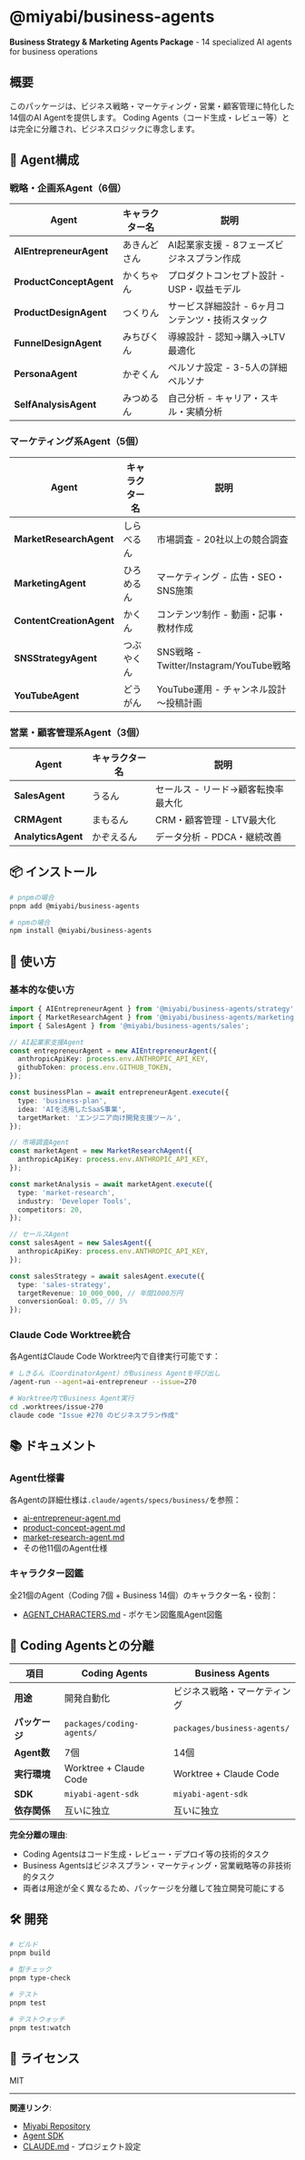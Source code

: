 # @miyabi/business-agents

**Business Strategy & Marketing Agents Package** - 14 specialized AI agents for business operations

## 概要

このパッケージは、ビジネス戦略・マーケティング・営業・顧客管理に特化した14個のAI Agentを提供します。
Coding Agents（コード生成・レビュー等）とは完全に分離され、ビジネスロジックに専念します。

## 🎯 Agent構成

### 戦略・企画系Agent（6個）

| Agent | キャラクター名 | 説明 |
|-------|--------------|------|
| **AIEntrepreneurAgent** | あきんどさん | AI起業家支援 - 8フェーズビジネスプラン作成 |
| **ProductConceptAgent** | かくちゃん | プロダクトコンセプト設計 - USP・収益モデル |
| **ProductDesignAgent** | つくりん | サービス詳細設計 - 6ヶ月コンテンツ・技術スタック |
| **FunnelDesignAgent** | みちびくん | 導線設計 - 認知→購入→LTV最適化 |
| **PersonaAgent** | かぞくん | ペルソナ設定 - 3-5人の詳細ペルソナ |
| **SelfAnalysisAgent** | みつめるん | 自己分析 - キャリア・スキル・実績分析 |

### マーケティング系Agent（5個）

| Agent | キャラクター名 | 説明 |
|-------|--------------|------|
| **MarketResearchAgent** | しらべるん | 市場調査 - 20社以上の競合調査 |
| **MarketingAgent** | ひろめるん | マーケティング - 広告・SEO・SNS施策 |
| **ContentCreationAgent** | かくん | コンテンツ制作 - 動画・記事・教材作成 |
| **SNSStrategyAgent** | つぶやくん | SNS戦略 - Twitter/Instagram/YouTube戦略 |
| **YouTubeAgent** | どうがん | YouTube運用 - チャンネル設計～投稿計画 |

### 営業・顧客管理系Agent（3個）

| Agent | キャラクター名 | 説明 |
|-------|--------------|------|
| **SalesAgent** | うるん | セールス - リード→顧客転換率最大化 |
| **CRMAgent** | まもるん | CRM・顧客管理 - LTV最大化 |
| **AnalyticsAgent** | かぞえるん | データ分析 - PDCA・継続改善 |

## 📦 インストール

```bash
# pnpmの場合
pnpm add @miyabi/business-agents

# npmの場合
npm install @miyabi/business-agents
```

## 🚀 使い方

### 基本的な使い方

```typescript
import { AIEntrepreneurAgent } from '@miyabi/business-agents/strategy';
import { MarketResearchAgent } from '@miyabi/business-agents/marketing';
import { SalesAgent } from '@miyabi/business-agents/sales';

// AI起業家支援Agent
const entrepreneurAgent = new AIEntrepreneurAgent({
  anthropicApiKey: process.env.ANTHROPIC_API_KEY,
  githubToken: process.env.GITHUB_TOKEN,
});

const businessPlan = await entrepreneurAgent.execute({
  type: 'business-plan',
  idea: 'AIを活用したSaaS事業',
  targetMarket: 'エンジニア向け開発支援ツール',
});

// 市場調査Agent
const marketAgent = new MarketResearchAgent({
  anthropicApiKey: process.env.ANTHROPIC_API_KEY,
});

const marketAnalysis = await marketAgent.execute({
  type: 'market-research',
  industry: 'Developer Tools',
  competitors: 20,
});

// セールスAgent
const salesAgent = new SalesAgent({
  anthropicApiKey: process.env.ANTHROPIC_API_KEY,
});

const salesStrategy = await salesAgent.execute({
  type: 'sales-strategy',
  targetRevenue: 10_000_000, // 年間1000万円
  conversionGoal: 0.05, // 5%
});
```

### Claude Code Worktree統合

各AgentはClaude Code Worktree内で自律実行可能です：

```bash
# しきるん（CoordinatorAgent）がBusiness Agentを呼び出し
/agent-run --agent=ai-entrepreneur --issue=270

# Worktree内でBusiness Agent実行
cd .worktrees/issue-270
claude code "Issue #270 のビジネスプラン作成"
```

## 📚 ドキュメント

### Agent仕様書

各Agentの詳細仕様は`.claude/agents/specs/business/`を参照：

- [ai-entrepreneur-agent.md](../../.claude/agents/specs/business/ai-entrepreneur-agent.md)
- [product-concept-agent.md](../../.claude/agents/specs/business/product-concept-agent.md)
- [market-research-agent.md](../../.claude/agents/specs/business/market-research-agent.md)
- その他11個のAgent仕様

### キャラクター図鑑

全21個のAgent（Coding 7個 + Business 14個）のキャラクター名・役割：

- [AGENT_CHARACTERS.md](../../.claude/agents/AGENT_CHARACTERS.md) - ポケモン図鑑風Agent図鑑

## 🔗 Coding Agentsとの分離

| 項目 | Coding Agents | Business Agents |
|------|--------------|-----------------|
| **用途** | 開発自動化 | ビジネス戦略・マーケティング |
| **パッケージ** | `packages/coding-agents/` | `packages/business-agents/` |
| **Agent数** | 7個 | 14個 |
| **実行環境** | Worktree + Claude Code | Worktree + Claude Code |
| **SDK** | `miyabi-agent-sdk` | `miyabi-agent-sdk` |
| **依存関係** | 互いに独立 | 互いに独立 |

**完全分離の理由**:
- Coding Agentsはコード生成・レビュー・デプロイ等の技術的タスク
- Business Agentsはビジネスプラン・マーケティング・営業戦略等の非技術的タスク
- 両者は用途が全く異なるため、パッケージを分離して独立開発可能にする

## 🛠️ 開発

```bash
# ビルド
pnpm build

# 型チェック
pnpm type-check

# テスト
pnpm test

# テストウォッチ
pnpm test:watch
```

## 📝 ライセンス

MIT

---

**関連リンク**:
- [Miyabi Repository](https://github.com/ShunsukeHayashi/Miyabi)
- [Agent SDK](https://www.npmjs.com/package/miyabi-agent-sdk)
- [CLAUDE.md](../../CLAUDE.md) - プロジェクト設定
